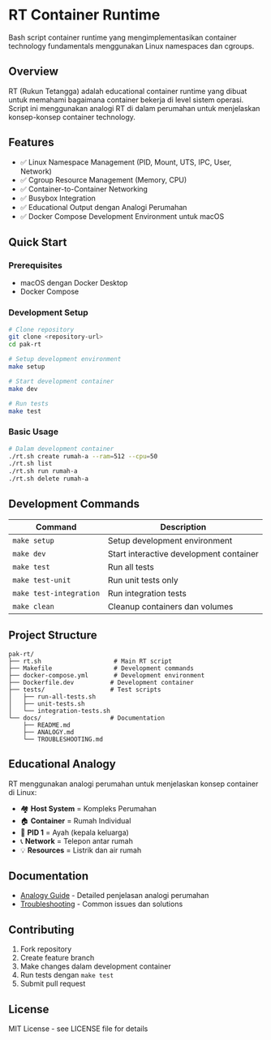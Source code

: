 # RT Container Runtime

Bash script container runtime yang mengimplementasikan container technology fundamentals menggunakan Linux namespaces dan cgroups.

## Overview

RT (Rukun Tetangga) adalah educational container runtime yang dibuat untuk memahami bagaimana container bekerja di level sistem operasi. Script ini menggunakan analogi RT di dalam perumahan untuk menjelaskan konsep-konsep container technology.

## Features

- ✅ Linux Namespace Management (PID, Mount, UTS, IPC, User, Network)
- ✅ Cgroup Resource Management (Memory, CPU)
- ✅ Container-to-Container Networking
- ✅ Busybox Integration
- ✅ Educational Output dengan Analogi Perumahan
- ✅ Docker Compose Development Environment untuk macOS

## Quick Start

### Prerequisites

- macOS dengan Docker Desktop
- Docker Compose

### Development Setup

```bash
# Clone repository
git clone <repository-url>
cd pak-rt

# Setup development environment
make setup

# Start development container
make dev

# Run tests
make test
```

### Basic Usage

```bash
# Dalam development container
./rt.sh create rumah-a --ram=512 --cpu=50
./rt.sh list
./rt.sh run rumah-a
./rt.sh delete rumah-a
```

## Development Commands

| Command | Description |
|---------|-------------|
| `make setup` | Setup development environment |
| `make dev` | Start interactive development container |
| `make test` | Run all tests |
| `make test-unit` | Run unit tests only |
| `make test-integration` | Run integration tests |
| `make clean` | Cleanup containers dan volumes |

## Project Structure

```
pak-rt/
├── rt.sh                    # Main RT script
├── Makefile                 # Development commands
├── docker-compose.yml       # Development environment
├── Dockerfile.dev          # Development container
├── tests/                  # Test scripts
│   ├── run-all-tests.sh
│   ├── unit-tests.sh
│   └── integration-tests.sh
└── docs/                   # Documentation
    ├── README.md
    ├── ANALOGY.md
    └── TROUBLESHOOTING.md
```

## Educational Analogy

RT menggunakan analogi perumahan untuk menjelaskan konsep container di Linux:

- 🏘️ **Host System** = Kompleks Perumahan
- 🏠 **Container** = Rumah Individual
- 👨 **PID 1** = Ayah (kepala keluarga)
- 📞 **Network** = Telepon antar rumah
- 💡 **Resources** = Listrik dan air rumah

## Documentation

- [Analogy Guide](ANALOGY.md) - Detailed penjelasan analogi perumahan
- [Troubleshooting](TROUBLESHOOTING.md) - Common issues dan solutions

## Contributing

1. Fork repository
2. Create feature branch
3. Make changes dalam development container
4. Run tests dengan `make test`
5. Submit pull request

## License

MIT License - see LICENSE file for details